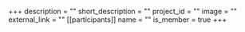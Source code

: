+++
description = ""
short_description = ""
project_id = ""
image = ""
external_link = ""
[[participants]]
    name = ""
    is_member = true
+++
